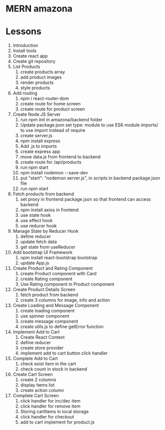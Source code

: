 # MERN amazona

# Lessons
1. Introduction
2. Install tools
3. Create react app
4. Create git repository
5. List Products
    1. create products array
    2. add product images
    3. render products
    4. style products
6. Add routing
    1. npm i react-router-dom
    2. create route for home screen
    3. create route for product screen
7. Create Node.JS Server
    1. run npm init in amazona/backend folder
    2. Update package.json set type: module to use ES6 module imports/ to use import instead of require
    3. create server.js
    4. npm install express
    5. Add .js to imports
    6. create express app
    7. move data.js from frontend to backend
    8. create route for /api/products
    9. run npm start
    10. npm install nodemon --save-dev
    11. put "start": "nodemon server.js", in scripts in backend package.json file
    12. run npm start
8. Fetch products from backend
    1. set proxy in frontend package.json so that frontend can access backend
    2. npm install axios in frontend
    3. use state hook
    4. use effect hook
    5. use reducer hook
9. Manage State by Reducer Hook
    1. define reducer
    2. update fetch data
    3. get state from useReducer
10. Add bootstrap UI Framework
    1. npm install react-bootstrap bootstrap
    2. update App.js
11. Create Product and Rating Component
    1. create Product component with Card
    2. create Rating component
    3. Use Rating component in Product component
12. Create Product Details Screen
    1. fetch product from backend
    2. create 3 columns for image, info and action
13. Create Loading and Message Component
    1. create loading component
    2. use spinner component
    3. create message component
    4. create utils.js to define getError function
14. Implement Add to Cart
    1. Create React Context
    2. define reducer
    3. create store provider
    4. implement add to cart button click handler
15. Complete Add to Cart
    1. check exist item in the cart
    2. check count in stock in backend
16. Create Cart Screen
    1. create 2 columns
    2. display items list
    3. create action column
17. Complete Cart Screen
    1. click handler for inc/dec item
    2. click handler for remove item
    3. Storing cartItems in local storage
    4. click handler for checkout
    5. add to cart implement for product.js